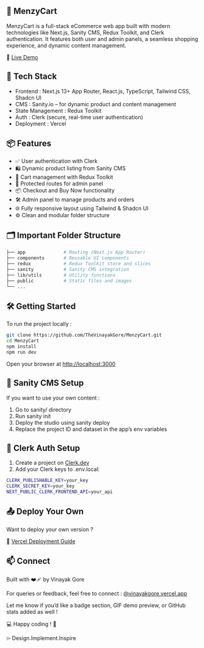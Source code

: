 ## 🛒 MenzyCart

MenzyCart is a full-stack eCommerce web app built with modern technologies like Next.js, Sanity CMS, Redux Toolkit, and Clerk authentication. It features both user and admin panels, a seamless shopping experience, and dynamic content management.

🔗 [Live Demo](https://menzycart.vercel.app/)

## 🚀 Tech Stack

-	Frontend : Next.js 13+ App Router, React.js, TypeScript, Tailwind CSS, Shadcn UI
-	CMS : Sanity.io – for dynamic product and content management
-	State Management : Redux Toolkit
-	Auth : Clerk (secure, real-time user authentication)
-	Deployment : Vercel


## 📦 Features

-	✅ User authentication with Clerk
-	🛍️ Dynamic product listing from Sanity CMS
-	🧺 Cart management with Redux Toolkit
-	🔐 Protected routes for admin panel
-	📦 Checkout and Buy Now functionality
-	🛠 Admin panel to manage products and orders
-	🌐 Fully responsive layout using Tailwind & Shadcn UI
-	⚙️ Clean and modular folder structure
  

## 🗂️ Important Folder Structure

```bash
├── app              # Routing (Next.js App Router)
├── components       # Reusable UI components
├── redux            # Redux Toolkit store and slices
├── sanity           # Sanity CMS integration
├── lib/utils        # Utility functions
├── public           # Static files and images
└── ...
```


## 🛠 Getting Started

To run the project locally :

```bash
git clone https://github.com/TheVinayakGore/MenzyCart.git
cd MenzyCart
npm install
npm run dev
```

Open your browser at [http://localhost:3000](http://localhost:3000)


## 🧠 Sanity CMS Setup

If you want to use your own content :

1.	Go to sanity/ directory
2.	Run sanity init
3.	Deploy the studio using sanity deploy
4.	Replace the project ID and dataset in the app’s env variables


## 🔐 Clerk Auth Setup

1.	Create a project on [Clerk.dev](https://clerk.com/)
2.	Add your Clerk keys to .env.local:

```bash
CLERK_PUBLISHABLE_KEY=your_key
CLERK_SECRET_KEY=your_key
NEXT_PUBLIC_CLERK_FRONTEND_API=your_api
```

## 📤 Deploy Your Own

Want to deploy your own version ?

🔗 [Vercel Deployment Guide](https://vercel.com/docs/getting-started-with-vercel)

## 📫 Connect

Built with ❤️‍🩹 by Vinayak Gore

For queries or feedback, feel free to connect : [@vinayakgore.vercel.app](https://vinayakgore.vercel.app)

Let me know if you’d like a badge section, GIF demo preview, or GitHub stats added as well !


💻 Happy coding ! 🎉

⌲ Design.Implement.Inspire
